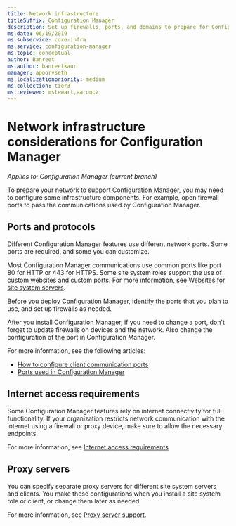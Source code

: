 ```yaml
---
title: Network infrastructure
titleSuffix: Configuration Manager
description: Set up firewalls, ports, and domains to prepare for Configuration Manager communications.
ms.date: 06/19/2019
ms.subservice: core-infra
ms.service: configuration-manager
ms.topic: conceptual
author: Banreet
ms.author: banreetkaur
manager: apoorvseth
ms.localizationpriority: medium
ms.collection: tier3
ms.reviewer: mstewart,aaroncz 
---
```


# Network infrastructure considerations for Configuration Manager

*Applies to: Configuration Manager (current branch)*

To prepare your network to support Configuration Manager, you may need to configure some infrastructure components. For example, open firewall ports to pass the communications used by Configuration Manager.  

## Ports and protocols

Different Configuration Manager features use different network ports. Some ports are required, and some you can customize.

Most Configuration Manager communications use common ports like port 80 for HTTP or 443 for HTTPS. Some site system roles support the use of custom websites and custom ports. For more information, see [Websites for site system servers](websites-for-site-system-servers.md).

Before you deploy Configuration Manager, identify the ports that you plan to use, and set up firewalls as needed.

After you install Configuration Manager, if you need to change a port, don't forget to update firewalls on devices and the network. Also change the configuration of the port in Configuration Manager.

For more information, see the following articles:

- [How to configure client communication ports](../../clients/deploy/configure-client-communication-ports.md)
- [Ports used in Configuration Manager](../hierarchy/ports.md)


## Internet access requirements

Some Configuration Manager features rely on internet connectivity for full functionality. If your organization restricts network communication with the internet using a firewall or proxy device, make sure to allow the necessary endpoints.

For more information, see [Internet access requirements](internet-endpoints.md)


## Proxy servers

You can specify separate proxy servers for different site system servers and clients. You make these configurations when you install a site system role or client, or change them later as needed.

For more information, see [Proxy server support](proxy-server-support.md).
